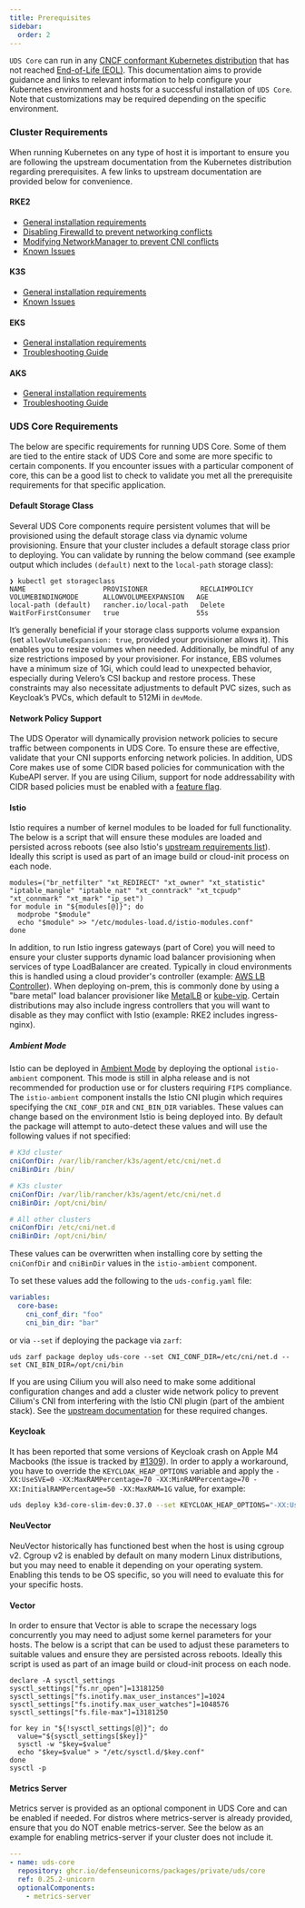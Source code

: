 ```yaml
---
title: Prerequisites
sidebar:
  order: 2
---
```


`UDS Core` can run in any [CNCF conformant Kubernetes distribution](https://www.cncf.io/training/certification/software-conformance/) that has not reached [End-of-Life (EOL)](https://kubernetes.io/releases/#release-history). This documentation aims to provide guidance and links to relevant information to help configure your Kubernetes environment and hosts for a successful installation of `UDS Core`. Note that customizations may be required depending on the specific environment.

### Cluster Requirements

When running Kubernetes on any type of host it is important to ensure you are following the upstream documentation from the Kubernetes distribution regarding prerequisites. A few links to upstream documentation are provided below for convenience.

#### RKE2

- [General installation requirements](https://docs.rke2.io/install/requirements)
- [Disabling Firewalld to prevent networking conflicts](https://docs.rke2.io/known_issues#firewalld-conflicts-with-default-networking)
- [Modifying NetworkManager to prevent CNI conflicts](https://docs.rke2.io/known_issues#networkmanager)
- [Known Issues](https://docs.rke2.io/known_issues)

#### K3S

- [General installation requirements](https://docs.k3s.io/installation/requirements)
- [Known Issues](https://docs.k3s.io/known-issues)

#### EKS

- [General installation requirements](https://docs.aws.amazon.com/eks/latest/userguide/create-cluster.html)
- [Troubleshooting Guide](https://docs.aws.amazon.com/eks/latest/userguide/troubleshooting.html)

#### AKS

- [General installation requirements](https://learn.microsoft.com/en-us/azure/well-architected/service-guides/azure-kubernetes-service)
- [Troubleshooting Guide](https://learn.microsoft.com/en-us/troubleshoot/azure/azure-kubernetes/welcome-azure-kubernetes)

### UDS Core Requirements

The below are specific requirements for running UDS Core. Some of them are tied to the entire stack of UDS Core and some are more specific to certain components. If you encounter issues with a particular component of core, this can be a good list to check to validate you met all the prerequisite requirements for that specific application.

#### Default Storage Class

Several UDS Core components require persistent volumes that will be provisioned using the default storage class via dynamic volume provisioning. Ensure that your cluster includes a default storage class prior to deploying. You can validate by running the below command (see example output which includes `(default)` next to the `local-path` storage class):

```console
❯ kubectl get storageclass
NAME                   PROVISIONER             RECLAIMPOLICY   VOLUMEBINDINGMODE      ALLOWVOLUMEEXPANSION   AGE
local-path (default)   rancher.io/local-path   Delete          WaitForFirstConsumer   true                   55s
```

It’s generally beneficial if your storage class supports volume expansion (set `allowVolumeExpansion: true`, provided your provisioner allows it). This enables you to resize volumes when needed. Additionally, be mindful of any size restrictions imposed by your provisioner. For instance, EBS volumes have a minimum size of 1Gi, which could lead to unexpected behavior, especially during Velero’s CSI backup and restore process. These constraints may also necessitate adjustments to default PVC sizes, such as Keycloak’s PVCs, which default to 512Mi in `devMode`.

#### Network Policy Support

The UDS Operator will dynamically provision network policies to secure traffic between components in UDS Core. To ensure these are effective, validate that your CNI supports enforcing network policies. In addition, UDS Core makes use of some CIDR based policies for communication with the KubeAPI server. If you are using Cilium, support for node addressability with CIDR based policies must be enabled with a [feature flag](https://docs.cilium.io/en/stable/security/policy/language/#selecting-nodes-with-cidr-ipblock).

#### Istio

Istio requires a number of kernel modules to be loaded for full functionality. The below is a script that will ensure these modules are loaded and persisted across reboots (see also Istio's [upstream requirements list](https://istio.io/latest/docs/ops/deployment/platform-requirements/)). Ideally this script is used as part of an image build or cloud-init process on each node.

```console
modules=("br_netfilter" "xt_REDIRECT" "xt_owner" "xt_statistic" "iptable_mangle" "iptable_nat" "xt_conntrack" "xt_tcpudp" "xt_connmark" "xt_mark" "ip_set")
for module in "${modules[@]}"; do
  modprobe "$module"
  echo "$module" >> "/etc/modules-load.d/istio-modules.conf"
done
```

In addition, to run Istio ingress gateways (part of Core) you will need to ensure your cluster supports dynamic load balancer provisioning when services of type LoadBalancer are created. Typically in cloud environments this is handled using a cloud provider's controller (example: [AWS LB Controller](https://github.com/kubernetes-sigs/aws-load-balancer-controller)). When deploying on-prem, this is commonly done by using a "bare metal" load balancer provisioner like [MetalLB](https://metallb.universe.tf/) or [kube-vip](https://kube-vip.io/). Certain distributions may also include ingress controllers that you will want to disable as they may conflict with Istio (example: RKE2 includes ingress-nginx).

##### Ambient Mode

Istio can be deployed in [Ambient Mode](https://istio.io/latest/docs/ambient/overview/) by deploying the optional `istio-ambient` component. This mode is still in alpha release and is not recommended for production use or for clusters requiring `FIPS` compliance. The `istio-ambient` component installs the Istio CNI plugin which requires specifying the `CNI_CONF_DIR` and `CNI_BIN_DIR` variables. These values can change based on the environment Istio is being deployed into. By default the package will attempt to auto-detect these values and will use the following values if not specified:

```yaml
# K3d cluster
cniConfDir: /var/lib/rancher/k3s/agent/etc/cni/net.d
cniBinDir: /bin/

# K3s cluster
cniConfDir: /var/lib/rancher/k3s/agent/etc/cni/net.d
cniBinDir: /opt/cni/bin/

# All other clusters
cniConfDir: /etc/cni/net.d
cniBinDir: /opt/cni/bin/
```

These values can be overwritten when installing core by setting the `cniConfDir` and `cniBinDir` values in the `istio-ambient` component.

To set these values add the following to the `uds-config.yaml` file:

```yaml
variables:
  core-base:
    cni_conf_dir: "foo"
    cni_bin_dir: "bar"
```

or via `--set` if deploying the package via `zarf`:

```console
uds zarf package deploy uds-core --set CNI_CONF_DIR=/etc/cni/net.d --set CNI_BIN_DIR=/opt/cni/bin
```

If you are using Cilium you will also need to make some additional configuration changes and add a cluster wide network policy to prevent Cilium's CNI from interfering with the Istio CNI plugin (part of the ambient stack). See the [upstream documentation](https://istio.io/latest/docs/ambient/install/platform-prerequisites/#cilium) for these required changes.

#### Keycloak

It has been reported that some versions of Keycloak crash on Apple M4 Macbooks (the issue is tracked by [#1309](https://github.com/defenseunicorns/uds-core/issues/1309)). In order to apply a workaround, you have to override the `KEYCLOAK_HEAP_OPTIONS` variable and apply the `-XX:UseSVE=0 -XX:MaxRAMPercentage=70 -XX:MinRAMPercentage=70 -XX:InitialRAMPercentage=50 -XX:MaxRAM=1G` value, for example:

```bash
uds deploy k3d-core-slim-dev:0.37.0 --set KEYCLOAK_HEAP_OPTIONS="-XX:UseSVE=0 -XX:MaxRAMPercentage=70 -XX:MinRAMPercentage=70 -XX:InitialRAMPercentage=50 -XX:MaxRAM=1G" --confirm
```

#### NeuVector

NeuVector historically has functioned best when the host is using cgroup v2. Cgroup v2 is enabled by default on many modern Linux distributions, but you may need to enable it depending on your operating system. Enabling this tends to be OS specific, so you will need to evaluate this for your specific hosts.

#### Vector

In order to ensure that Vector is able to scrape the necessary logs concurrently you may need to adjust some kernel parameters for your hosts. The below is a script that can be used to adjust these parameters to suitable values and ensure they are persisted across reboots. Ideally this script is used as part of an image build or cloud-init process on each node.

```console
declare -A sysctl_settings
sysctl_settings["fs.nr_open"]=13181250
sysctl_settings["fs.inotify.max_user_instances"]=1024
sysctl_settings["fs.inotify.max_user_watches"]=1048576
sysctl_settings["fs.file-max"]=13181250

for key in "${!sysctl_settings[@]}"; do
  value="${sysctl_settings[$key]}"
  sysctl -w "$key=$value"
  echo "$key=$value" > "/etc/sysctl.d/$key.conf"
done
sysctl -p
```

#### Metrics Server

Metrics server is provided as an optional component in UDS Core and can be enabled if needed. For distros where metrics-server is already provided, ensure that you do NOT enable metrics-server. See the below as an example for enabling metrics-server if your cluster does not include it.

```yaml
---
- name: uds-core
  repository: ghcr.io/defenseunicorns/packages/private/uds/core
  ref: 0.25.2-unicorn
  optionalComponents:
    - metrics-server
```
